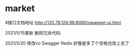 # market

#接口文档地址
http://120.78.128.98:8080/swagger-ui.html

2021/5/15更新  删除冗余代码

2021/5/20 修改vo Swagger Redis 好像是多了个空格也改上去了
